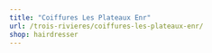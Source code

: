 ```yaml
---
title: "Coiffures Les Plateaux Enr"
url: /trois-rivieres/coiffures-les-plateaux-enr/
shop: hairdresser
---
```

